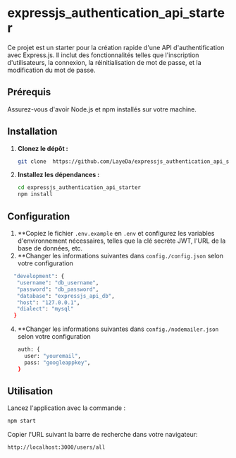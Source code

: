 # expressjs_authentication_api_starter

Ce projet est un starter pour la création rapide d'une API d'authentification avec Express.js. Il inclut des fonctionnalités telles que l'inscription d'utilisateurs, la connexion, la réinitialisation de mot de passe, et la modification du mot de passe.

## Prérequis

Assurez-vous d'avoir Node.js et npm installés sur votre machine.

## Installation

1. **Clonez le dépôt :**

    ```bash
    git clone  https://github.com/LayeDa/expressjs_authentication_api_starter.git
    ```

2. **Installez les dépendances :**

    ```bash
    cd expressjs_authentication_api_starter
    npm install
    ```

## Configuration

1. **Copiez le fichier `.env.example` en `.env` et configurez les variables d'environnement nécessaires, telles que la clé secrète JWT, l'URL de la base de données, etc.
2. **Changer les informations suivantes dans `config./config.json` selon votre configuration
 ```bash
   "development": {
    "username": "db_username",
    "password": "db_password",
    "database": "expressjs_api_db",
    "host": "127.0.0.1",
    "dialect": "mysql"
   }
```
4. **Changer les informations suivantes dans `config./nodemailer.json` selon votre configuration 
    ```bash
    auth: {
      user: "youremail",
      pass: "googleappkey",
    }
    ```
    
## Utilisation

Lancez l'application avec la commande :

```bash
npm start
```
Copier l'URL suivant la barre de recherche dans votre navigateur:

```bash
http://localhost:3000/users/all
```
